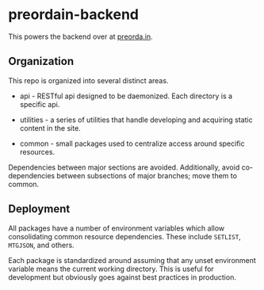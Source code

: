 # preordain-backend

This powers the backend over at [preorda.in](https://preorda.in).

## Organization

This repo is organized into several distinct areas.

+ api - RESTful api designed to be daemonized. Each directory is a specific api. 

+ utilities - a series of utilities that handle developing and acquiring static content in the site.

+ common - small packages used to centralize access around specific resources.


Dependencies between major sections are avoided. Additionally, avoid co-dependencies between subsections of major branches; move them to common.

## Deployment

All packages have a number of environment variables which allow consolidating common resource dependencies. These include `SETLIST`, `MTGJSON`, and others.

Each package is standardized around assuming that any unset environment variable means the current working directory. This is useful for development but obviously goes against best practices in production.